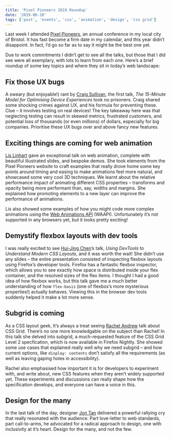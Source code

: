 ```yaml
---
title: 'Pixel Pioneers 2019 Roundup'
date: '2019-06-10'
tags: ['post', 'events', 'css', 'animation', 'design', 'css grid']
---
```


Last week I attended [Pixel Pioneers](https://pixelpioneers.co), an annual conference in my local city of Bristol. It has fast become a firm date in my calendar, and this year didn’t disappoint. In fact, I’d go so far as to say it might be the best one yet.

Due to work commitments I didn’t get to see all the talks, but those that I did see were all exemplary, with lots to learn from each one. Here’s a brief roundup of some key topics and where they sit in today’s web landscape:

## Fix those UX bugs

A sweary (but enjoyable!) rant by [Craig Sullivan](https://twitter.com/OptimiseOrDie), the first talk, _The 15-Minute Model for Optimising Device Experiences_ took no prisoners. Craig shared some shocking crimes against UX, and his formula for preventing these. Clue – it involves testing on real devices! The key takeaway here was that neglecting testing can result in skewed metrics, frustrated customers, and potential loss of thousands (or even millions) of dollars, especially for big companies. Prioritise these UX bugs over and above fancy new features.

## Exciting things are coming for web animation

[Lis Linhart](https://lisilinhart.info/) gave an exceptional talk on web animation, complete with beautiful illustrated slides, and bespoke demos. She took elements from the Pixel Pioneers website to craft examples that really drove home some key points around timing and easing to make animations feel more natural, and showcased some very cool 3D techniques. We learnt about the relative performance impact of animating different CSS properties – transforms and opacity being more performant than, say, widths and margins. She explained how promoting elements to a new layer can improve the performance of animations.

Lis also showed some examples of how you might code more complex animations using the [Web Animations API](https://developer.mozilla.org/en-US/docs/Web/API/Web_Animations_API) (WAAPI). Unfortunately it’s not supported in any browsers yet, but it looks pretty exciting!

## Demystify flexbox layouts with dev tools

I was really excited to see [Hui-Jing Chen](https://www.chenhuijing.com)’s talk, _Using DevTools to Understand Modern CSS Layouts_, and it was worth the wait! She didn’t use any slides – the entire presentation consisted of inspecting flexbox layouts using Firefox’s developer tools. Firefox has a fantastic flexbox inspector, which allows you to see exactly how space is distributed inside your flex container, and the resolved sizes of the flex items. I thought I had a good idea of how flexbox works, but this talk gave me a much better understanding of how `flex-basis` (one of flexbox’s more mysterious properties!) actually behaves. Viewing this in the browser dev tools suddenly helped it make a lot more sense.

## Subgrid is coming

As a CSS layout geek, It’s always a treat seeing [Rachel Andrew]() talk about CSS Grid. There’s no one more knowledgable on the subject than Rachel! In this talk she delved into subgrid, a much-requested feature of the CSS Grid Level 2 specfication, which is now available in Firefox Nightly. She showed some use cases that explained really well why we need subgrid – and how current options, like `display: contents` don’t satisfy all the requirements (as well as leaving gaping holes in accessibility).

Rachel also emphasised how important it is for developers to experiment with, and write about, new CSS features when they aren’t widely supported yet. These experiments and discussions can really shape how the specification develops, and everyone can have a voice in this.

## Design for the many

In the last talk of the day, designer [Jon Tan](http://jontangerine.com/) delivered a powerful rallying cry that really resonated with the audience. Part love-letter to web standards, part call-to-arms, he advocated for a radical approach to design, one with inclusivity at it’s heart. Design for the many, and not the few.

